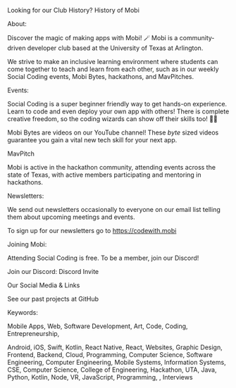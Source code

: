 Looking for our Club History? History of Mobi

About:

Discover the magic of making apps with Mobi! 🪄
Mobi is a community-driven developer club based at the University of Texas at Arlington.

We strive to make an inclusive learning environment where students can come together to teach and learn from each other, such as in our weekly Social Coding events, Mobi Bytes, hackathons, and MavPitches.

Events:

Social Coding is a super beginner friendly way to get hands-on experience. Learn to code and even deploy your own app with others! There is complete creative freedom, so the coding wizards can show off their skills too! 🧙‍♂️

Mobi Bytes are videos on our YouTube channel! These *byte* sized videos guarantee you gain a vital new tech skill for your next app.

MavPitch

Mobi is active in the hackathon community, attending events across the state of Texas, with active members participating and mentoring in hackathons.



Newsletters:

We send out newsletters occasionally to everyone on our email list telling them about upcoming meetings and events.

To sign up for our newsletters go to https://codewith.mobi

Joining Mobi:

Attending Social Coding is free. To be a member, join our Discord!

Join our Discord: Discord Invite

Our Social Media & Links

See our past projects at GitHub

Keywords: 

Mobile Apps, Web, Software Development, Art, Code, Coding, Entrepreneurship,

Android, iOS, Swift, Kotlin, React Native, React, Websites, Graphic Design, Frontend, Backend, Cloud, Programming, Computer Science, Software Engineering, Computer Engineering, Mobile Systems, Information Systems, CSE, Computer Science, College of Engineering, Hackathon, UTA, Java, Python, Kotlin, Node, VR, JavaScript, Programming, , Interviews